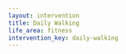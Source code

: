 ```yaml
---
layout: intervention
title: Daily Walking
life_area: fitness
intervention_key: daily-walking
---
```

